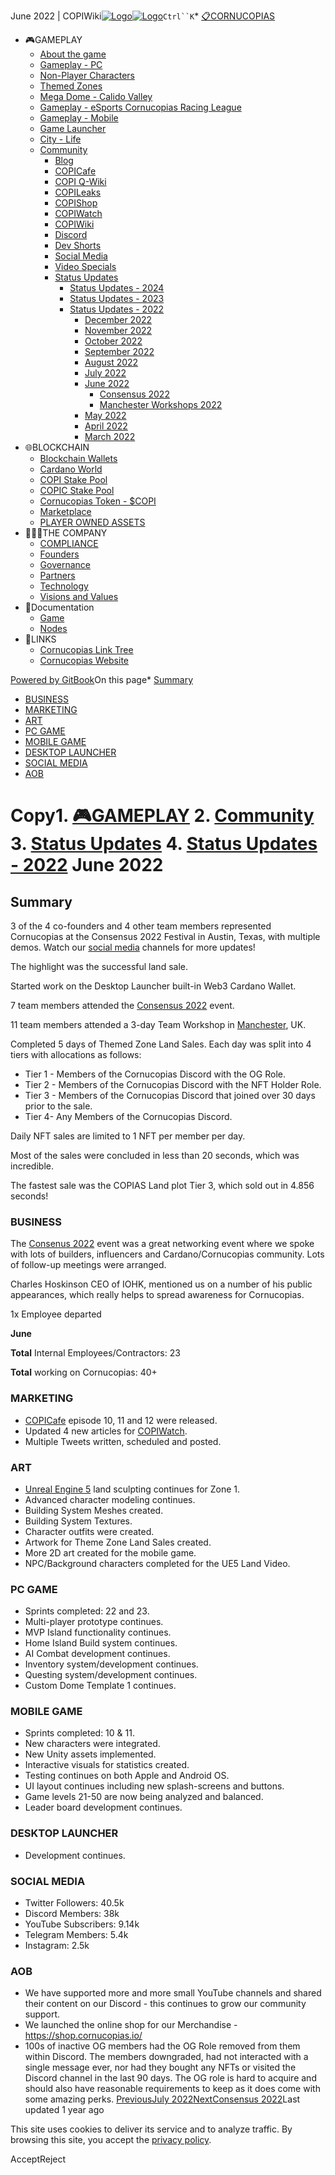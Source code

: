 June 2022 | COPIWiki[![Logo](https://copiwiki.cornucopias.io/~gitbook/image?url=https%3A%2F%2F1762761122-files.gitbook.io%2F%7E%2Ffiles%2Fv0%2Fb%2Fgitbook-x-prod.appspot.com%2Fo%2Forganizations%252FVpfHHIHQI6ROs7kspCfa%252Fsites%252Fsite_dzbNR%252Flogo%252FxczoLfMLSrLZyl8UxDSg%252FCornucopias_Logo-White-Medium.png%3Falt%3Dmedia%26token%3Dcfef2e74-c264-4b9d-bc1c-d89788f5dc9c&width=260&dpr=4&quality=100&sign=ce383b9c&sv=2)![Logo](https://copiwiki.cornucopias.io/~gitbook/image?url=https%3A%2F%2F1762761122-files.gitbook.io%2F%7E%2Ffiles%2Fv0%2Fb%2Fgitbook-x-prod.appspot.com%2Fo%2Forganizations%252FVpfHHIHQI6ROs7kspCfa%252Fsites%252Fsite_dzbNR%252Flogo%252FxczoLfMLSrLZyl8UxDSg%252FCornucopias_Logo-White-Medium.png%3Falt%3Dmedia%26token%3Dcfef2e74-c264-4b9d-bc1c-d89788f5dc9c&width=260&dpr=4&quality=100&sign=ce383b9c&sv=2)](/)`Ctrl``K`* [📋CORNUCOPIAS](/)
* 🎮GAMEPLAY
	+ [About the game](/gameplay/about-the-game)
	+ [Gameplay - PC](/gameplay/gameplay-pc)
	+ [Non-Player Characters](/gameplay/non-player-characters)
	+ [Themed Zones](/gameplay/themed-zones)
	+ [Mega Dome - Calido Valley](/gameplay/mega-dome-calido-valley)
	+ [Gameplay - eSports Cornucopias Racing League](/gameplay/gameplay-esports-cornucopias-racing-league)
	+ [Gameplay - Mobile](/gameplay/gameplay-mobile)
	+ [Game Launcher](/gameplay/game-launcher)
	+ [City - Life](/gameplay/city-life)
	+ [Community](/gameplay/community)
		- [Blog](/gameplay/community/blog)
		- [COPICafe](/gameplay/community/copicafe)
		- [COPI Q-Wiki](/gameplay/community/copi-q-wiki)
		- [COPILeaks](/gameplay/community/copileaks)
		- [COPIShop](/gameplay/community/copishop)
		- [COPIWatch](/gameplay/community/copiwatch)
		- [COPIWiki](/gameplay/community/copiwiki)
		- [Discord](/gameplay/community/discord)
		- [Dev Shorts](/gameplay/community/dev-shorts)
		- [Social Media](/gameplay/community/social-media)
		- [Video Specials](/gameplay/community/video-specials)
		- [Status Updates](/gameplay/community/status-updates)
			* [Status Updates - 2024](/gameplay/community/status-updates/status-updates-2024)
			* [Status Updates - 2023](/gameplay/community/status-updates/status-updates-2023)
			* [Status Updates - 2022](/gameplay/community/status-updates/status-updates-2022)
				+ [December 2022](/gameplay/community/status-updates/status-updates-2022/december-2022)
				+ [November 2022](/gameplay/community/status-updates/status-updates-2022/november-2022)
				+ [October 2022](/gameplay/community/status-updates/status-updates-2022/october-2022)
				+ [September 2022](/gameplay/community/status-updates/status-updates-2022/september-2022)
				+ [August 2022](/gameplay/community/status-updates/status-updates-2022/august-2022)
				+ [July 2022](/gameplay/community/status-updates/status-updates-2022/july-2022)
				+ [June 2022](/gameplay/community/status-updates/status-updates-2022/june-2022)
					- [Consensus 2022](/gameplay/community/status-updates/status-updates-2022/june-2022/consensus-2022)
					- [Manchester Workshops 2022](/gameplay/community/status-updates/status-updates-2022/june-2022/manchester-workshops-2022)
				+ [May 2022](/gameplay/community/status-updates/status-updates-2022/may-2022)
				+ [April 2022](/gameplay/community/status-updates/status-updates-2022/april-2022)
				+ [March 2022](/gameplay/community/status-updates/status-updates-2022/march-2022)
* 🌐BLOCKCHAIN
	+ [Blockchain Wallets](/blockchain/blockchain-wallets)
	+ [Cardano World](/blockchain/cardano-world)
	+ [COPI Stake Pool](/blockchain/copi-stake-pool)
	+ [COPIC Stake Pool](/blockchain/copic-stake-pool)
	+ [Cornucopias Token - $COPI](/blockchain/cornucopias-token-usdcopi)
	+ [Marketplace](/blockchain/marketplace)
	+ [PLAYER OWNED ASSETS](/blockchain/player-owned-assets)
* 🧑‍🤝‍🧑THE COMPANY
	+ [COMPLIANCE](/the-company/compliance)
	+ [Founders](/the-company/founders)
	+ [Governance](/the-company/governance)
	+ [Partners](/the-company/partners)
	+ [Technology](/the-company/technology)
	+ [Visions and Values](/the-company/visions-and-values)
* 📖Documentation
	+ [Game](/documentation/game)
	+ [Nodes](/documentation/nodes)
* 🔗LINKS
	+ [Cornucopias Link Tree](https://linktr.ee/cornucopias.game)
	+ [Cornucopias Website](https://www.cornucopias.io)

[Powered by GitBook](https://www.gitbook.com/?utm_source=content&utm_medium=trademark&utm_campaign=PQmCVki2WHg9QcW9pdrX)On this page* [Summary](#summary)
* [BUSINESS](#business)
* [MARKETING](#marketing)
* [ART](#art)
* [PC GAME](#pc-game)
* [MOBILE GAME](#mobile-game)
* [DESKTOP LAUNCHER](#desktop-launcher)
* [SOCIAL MEDIA](#social-media)
* [AOB](#aob)

Copy1. [🎮GAMEPLAY](/gameplay)
2. [Community](/gameplay/community)
3. [Status Updates](/gameplay/community/status-updates)
4. [Status Updates - 2022](/gameplay/community/status-updates/status-updates-2022)
June 2022
=========

**Summary**
-----------

3 of the 4 co-founders and 4 other team members represented Cornucopias at the Consensus 2022 Festival in Austin, Texas, with multiple demos. Watch our [social media](/gameplay/community/social-media) channels for more updates!​

The highlight was the successful land sale.

Started work on the Desktop Launcher built-in Web3 Cardano Wallet.

7 team members attended the [Consensus 2022](/gameplay/community/status-updates/status-updates-2022/june-2022/consensus-2022) event.

11 team members attended a 3-day Team Workshop in [Manchester](/gameplay/community/status-updates/status-updates-2022/june-2022/manchester-workshops-2022), UK​.

Completed 5 days of Themed Zone Land Sales. Each day was split into 4 tiers with allocations as follows:

* Tier 1 - Members of the Cornucopias Discord with the OG Role.
* Tier 2 - Members of the Cornucopias Discord with the NFT Holder Role​.
* Tier 3 - Members of the Cornucopias Discord that joined over 30 days prior to the sale.
* Tier 4- Any Members of the Cornucopias Discord.

Daily NFT sales are limited to 1 NFT per member per day.

Most of the sales were concluded in less than 20 seconds, which was incredible.

The fastest sale was the COPIAS Land plot Tier 3, which sold out in 4.856 seconds!

### BUSINESS

The [Consenus 2022](/gameplay/community/status-updates/status-updates-2022/june-2022/consensus-2022) event was a great networking event where we spoke with lots of builders, influencers and Cardano/Cornucopias community. Lots of follow-up meetings were arranged.

Charles Hoskinson CEO of IOHK, mentioned us on a number of his public appearances, which really helps to spread awareness for Cornucopias.

1x Employee departed

**June**

**Total** Internal Employees/Contractors: 23

**Total** working on Cornucopias: 40+

### MARKETING

* [COPICafe](/gameplay/community/copicafe) episode 10, 11 and 12 were released.
* Updated 4 new articles for [COPIWatch](/gameplay/community/copiwatch).
* Multiple Tweets written, scheduled and posted.

### ART

* [Unreal Engine 5](/the-company/technology/unreal-engine-5-ue5) land sculpting continues for Zone 1.
* Advanced character modeling continues.
* Building System Meshes created.
* Building System Textures.
* Character outfits were created.
* Artwork for Theme Zone Land Sales created.
* More 2D art created for the mobile game.
* NPC/Background characters completed for the UE5 Land Video.

### PC GAME

* Sprints completed: 22 and 23.
* Multi-player prototype continues.
* MVP Island functionality continues.
* Home Island Build system continues.
* AI Combat development continues.
* Inventory system/development continues.
* Questing system/development continues.
* Custom Dome Template 1 continues.

### MOBILE GAME

* Sprints completed: 10 & 11​.
* New characters were integrated.
* New Unity assets implemented​.
* Interactive visuals for statistics created​.
* Testing continues on both Apple and Android OS.
* UI layout continues including new splash-screens and buttons​.
* Game levels 21-50 are now being analyzed and balanced.​
* Leader board development continues.​

### DESKTOP LAUNCHER

* Development continues.

### SOCIAL MEDIA

* Twitter Followers: 40.5k​
* Discord Members: 38k​
* YouTube Subscribers: 9.14k
* Telegram Members: 5.4k​
* Instagram: 2.5k

### AOB

* We have supported more and more small YouTube channels and shared their content on our Discord - this continues to grow our community support.
* We launched the online shop for our Merchandise - <https://shop.cornucopias.io/>
* 100s of inactive OG members had the OG Role removed from them within Discord. The members downgraded, had not interacted with a single message ever, nor had they bought any NFTs or visited the Discord channel in the last 90 days. The OG role is hard to acquire and should also have reasonable requirements to keep as it does come with some amazing perks.
[PreviousJuly 2022](/gameplay/community/status-updates/status-updates-2022/july-2022)[NextConsensus 2022](/gameplay/community/status-updates/status-updates-2022/june-2022/consensus-2022)Last updated 1 year ago

This site uses cookies to deliver its service and to analyze traffic. By browsing this site, you accept the [privacy policy](https://www.cornucopias.io/privacy-policy).

AcceptReject